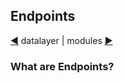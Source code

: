 ## Endpoints

[&#9664;](datalayer.md) datalayer | modules [&#9654;](modules.md)

### What are Endpoints?
